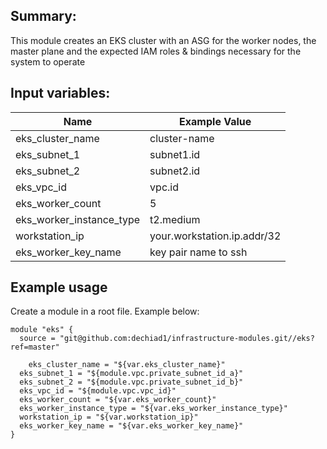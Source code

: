 ## Summary: 
This module creates an EKS cluster with an ASG for the worker nodes, the master plane and the expected IAM roles & bindings necessary for the system to operate

## Input variables:

Name | Example Value                          
--- | ---
eks_cluster_name | cluster-name
eks_subnet_1 | subnet1.id
eks_subnet_2 | subnet2.id
eks_vpc_id | vpc.id
eks_worker_count | 5
eks_worker_instance_type | t2.medium
workstation_ip | your.workstation.ip.addr/32
eks_worker_key_name | key pair name to ssh

## Example usage
Create a module in a root file. Example below:
```
module "eks" {
  source = "git@github.com:dechiad1/infrastructure-modules.git//eks?ref=master"

	eks_cluster_name = "${var.eks_cluster_name}"
  eks_subnet_1 = "${module.vpc.private_subnet_id_a}"
  eks_subnet_2 = "${module.vpc.private_subnet_id_b}"
  eks_vpc_id = "${module.vpc.vpc_id}"
  eks_worker_count = "${var.eks_worker_count}"
  eks_worker_instance_type = "${var.eks_worker_instance_type}"
  workstation_ip = "${var.workstation_ip}"
  eks_worker_key_name = "${var.eks_worker_key_name}"
}
```
